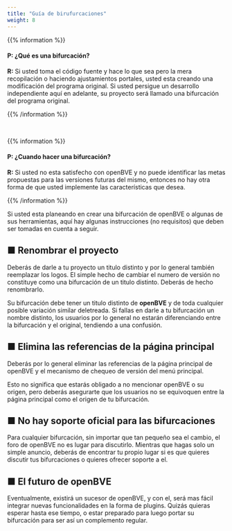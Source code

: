 ```yaml
---
title: "Guía de birufurcaciones"
weight: 8
---
```

{{% information %}}

#### P: ¿Qué es una bifurcación?

**R:** Si usted  toma el código fuente y hace lo que sea pero la mera recopilación o haciendo ajustamientos portales, usted esta creando una modificación del programa original. Si usted persigue un desarrollo independiente aquí en adelante, su proyecto será llamado una bifurcación del programa original.

{{% /information %}}

<br/>

{{% information %}}

#### P: ¿Cuando hacer una bifurcación?

**R:** Si usted no esta satisfecho con openBVE y no puede identificar las metas propuestas para las versiones futuras del mismo, entonces no hay otra forma de que usted implemente las características que desea.

{{% /information %}}


Si usted esta planeando en crear una bifurcación de openBVE o algunas de sus herramientas, aquí hay algunas instrucciones (no requisitos) que deben ser tomadas en cuenta a seguir.

## ■ Renombrar el proyecto

Deberás de darle a tu proyecto un titulo distinto y por lo general también reemplazar los logos. El simple hecho de cambiar el numero de versión no constituye como una bifurcación de un titulo distinto. Deberás de hecho renombrarlo.

Su bifurcación debe tener un titulo distinto de **openBVE** y de toda cualquier posible variación similar deletreada. Si fallas en darle a tu bifurcación un nombre distinto, los usuarios por lo general no estarán diferenciando entre la bifurcación y el original, tendiendo a una confusión.

## ■ Elimina las referencias de la página principal

Deberás por lo general eliminar las referencias de la página principal de openBVE y el mecanismo de chequeo de versión del menú principal.

Esto no significa que estarás obligado a no mencionar openBVE o su origen, pero deberás asegurarte que los usuarios no se equivoquen entre la página principal como el origen de tu bifurcación.

## ■ No hay soporte oficial para las bifurcaciones

Para cualquier bifurcación, sin importar que tan pequeño sea el cambio, el foro de openBVE no es lugar para discutirlo. Mientras que hagas solo un simple anuncio, deberás de encontrar tu propio lugar si es que quieres discutir tus bifurcaciones o quieres ofrecer soporte a el.

## ■ El futuro de openBVE

Eventualmente, existirá un sucesor de openBVE, y con el, será mas fácil integrar nuevas funcionalidades en la forma de plugins. Quizás quieras esperar hasta ese tiempo, o estar preparado para luego portar su bifurcación para ser así un complemento regular.
